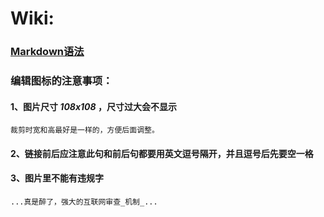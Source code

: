 # Wiki:

### **[Markdown语法](https://docs.github.com/cn/get-started/writing-on-github/getting-started-with-writing-and-formatting-on-github/basic-writing-and-formatting-syntax)**

### 编辑图标的注意事项：

#### 1、图片尺寸 *108x108* ，尺寸过大会不显示

`裁剪时宽和高最好是一样的，方便后面调整。`

#### 2、链接前后应注意此句和前后句都要用英文逗号隔开，并且逗号后先要空一格

#### 3、图片里不能有违规字

`...真是醉了，强大的互联网审查_机制_...`


